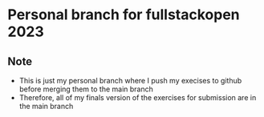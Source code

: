 # Personal branch for fullstackopen 2023
## Note
- This is just my personal branch where I push my execises to github before merging them to the main branch
- Therefore, all of my finals version of the exercises for submission are in the main branch

